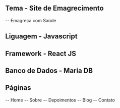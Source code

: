 ## Tema - Site de Emagrecimento 
-- Emagreça com Saúde

## Liguagem - Javascript

## Framework - React JS

## Banco de Dados - Maria DB

## Páginas
-- Home
-- Sobre
-- Depoimentos
-- Blog
-- Contato
